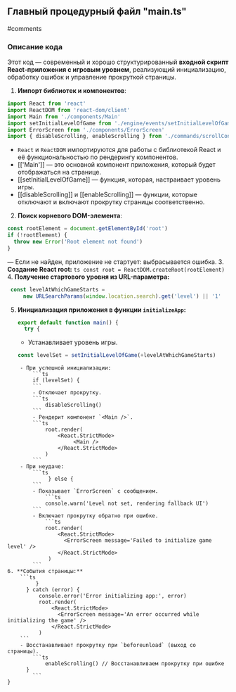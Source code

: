 
## Главный процедурный файл **"main.ts"**
#comments 

### **Описание кода**

Этот код — современный и хорошо структурированный **входной скрипт React-приложения с игровым уровнем**, реализующий инициализацию, обработку ошибок и управление прокруткой страницы.

1. **Импорт библиотек и компонентов**:
```typescript
import React from 'react'
import ReactDOM from 'react-dom/client'
import Main from './components/Main'
import setInitialLevelOfGame from './engine/events/setInitialLevelOfGame'
import ErrorScreen from './components/ErrorScreen'
import { disableScrolling, enableScrolling } from './commands/scrollController'
```
   - `React` и `ReactDOM` импортируются для работы с библиотекой React и её функциональностью по рендерингу компонентов.
   - [['Main']] — это основной компонент приложения, который будет отображаться на странице.
   - [[setInitialLevelOfGame]] — функция, которая, настраивает уровень игры.
   - [[disableScrolling]] и [[enableScrolling]] — функции, которые отключают и включают прокрутку страницы соответственно.  
2. **Поиск корневого DOM-элемента**:
```ts
const rootElement = document.getElementById('root')
if (!rootElement) {
  throw new Error('Root element not found')
}
```
— Если не найден, приложение не стартует: выбрасывается ошибка.
3. **Создание React root:**
    ```ts
  const root = ReactDOM.createRoot(rootElement)
    ```
4. **Получение стартового уровня из URL-параметра:**
   ```    ts
	const levelAtWhichGameStarts = 
		new URLSearchParams(window.location.search).get('level') || '1'
```
5. **Инициализация приложения в функции `initializeApp`:** 
	```ts
	export default function main() {
	  try {
	```
    - Устанавливает уровень игры. 
    ```ts
    const levelSet = setInitialLevelOfGame(+levelAtWhichGameStarts)
```
    - При успешной инициализации:   
	    ```ts
		if (levelSet) {
		```
        - Отключает прокрутку.    
        ```ts
	        disableScrolling()
		```
        - Рендерит компонент `<Main />`.      
	    ```ts
		    root.render(
		        <React.StrictMode>
			         <Main />
		        </React.StrictMode>
		    )
		```
    - При неудаче: 
	    ```ts
		     } else {
		```
        - Показывает `ErrorScreen` с сообщением.            
    	    ```ts
		    console.warn('Level not set, rendering fallback UI')
		```    
        - Включает прокрутку обратно при ошибке.     
    	    ```ts
		    root.render(
		        <React.StrictMode>
		          <ErrorScreen message='Failed to initialize game level' />
		        </React.StrictMode>
	         )
		```    
6. **События страницы:**   
	```ts
		 }
	  } catch (error) {
		  console.error('Error initializing app:', error)
		  root.render(
		      <React.StrictMode>
		        <ErrorScreen message='An error occurred while initializing the game' />
		      </React.StrictMode>
          )
	```
    - Восстанавливает прокрутку при `beforeunload` (выход со страницы).        
        ```ts
		    enableScrolling() // Восстанавливаем прокрутку при ошибке
	  }
	    ```
}
